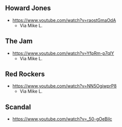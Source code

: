 
## Howard Jones

- https://www.youtube.com/watch?v=raostGmaOdA
  - Via Mike L.

## The Jam

- https://www.youtube.com/watch?v=YfpRm-p7qlY
  - Via Mike L. 

## Red Rockers

- https://www.youtube.com/watch?v=NN5OgiwprP8
  - Via Mike L.

## Scandal

- https://www.youtube.com/watch?v=_50-gOeBilc
